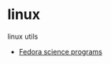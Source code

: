 # linux
linux utils

* [Fedora science programs](https://fedora-scientific.readthedocs.io/en/latest/)
